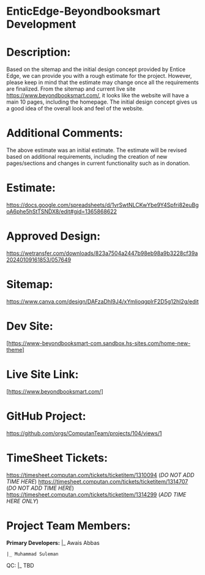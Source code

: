 # EnticEdge-Beyondbooksmart Development

# **Description:**

Based on the sitemap and the initial design concept provided by Entice Edge, we can provide you with a rough estimate for the project. However, please keep in mind that the estimate may change once all the requirements are finalized. From the sitemap and current live site https://www.beyondbooksmart.com/, it looks like the website will have a main 10 pages, including the homepage. The initial design concept gives us a good idea of the overall look and feel of the website.

# **Additional Comments:**

The above estimate was an initial estimate. The estimate will be revised based on additional requirements, including the creation of new pages/sections and changes in current functionality such as in donation.

# **Estimate:**

https://docs.google.com/spreadsheets/d/1vrSwtNLCKwYbe9Y4Spfri82euBgoA6phe5hStTSNDX8/edit#gid=1365868622

# **Approved Design:**

https://wetransfer.com/downloads/823a7504a2447b98eb98a9b3228cf39a20240109161853/057649

# **Sitemap:**

https://www.canva.com/design/DAFzaDhI9J4/xYmlioqgplrF2D5g12hl2g/edit

# **Dev Site:**

[https://www-beyondbooksmart-com.sandbox.hs-sites.com/home-new-theme]

# **Live Site Link:**

[https://www.beyondbooksmart.com/]

# **GitHub Project:**

https://github.com/orgs/ComputanTeam/projects/104/views/1

# **TimeSheet Tickets:**

https://timesheet.computan.com/tickets/ticketitem/1310094 (*DO NOT ADD TIME HERE*)
https://timesheet.computan.com/tickets/ticketitem/1314707 (*DO NOT ADD TIME HERE*)
https://timesheet.computan.com/tickets/ticketitem/1314299 (*ADD TIME HERE ONLY*)

# **Project Team Members:**

**Primary Developers:**
	|_ Awais Abbas

	|_ Muhammad Suleman

QC:
	|_ TBD
